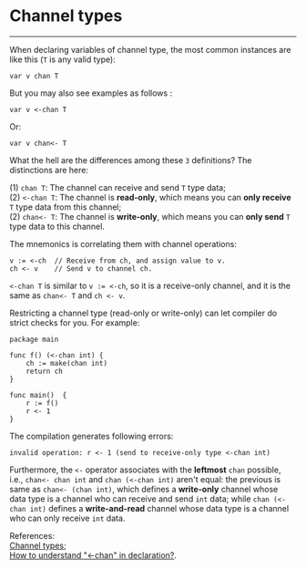 # Channel types
----
When declaring variables of channel type, the most common instances are like this (`T` is any valid type):  

	var v chan T
But you may also see examples as follows :  

	var v <-chan T
Or:  

	var v chan<- T
What the hell are the differences among these `3` definitions? The distinctions are here:  

(1) `chan T`: The channel can receive and send `T` type data;  
(2) `<-chan T`: The channel is **read-only**, which means you can **only receive** `T` type data from this channel;  
(2) `chan<- T`: The channel is **write-only**, which means you can **only send** `T` type data to this channel.  

The mnemonics is correlating them with channel operations:  

	v := <-ch  // Receive from ch, and assign value to v.
	ch <- v    // Send v to channel ch.

`<-chan T` is similar to `v := <-ch`, so it is a receive-only channel, and it is the same as `chan<- T` and `ch <- v`.  

Restricting a channel type (read-only or write-only) can let compiler do strict checks for you. For example:  

	package main
	
	func f() (<-chan int) {
		ch := make(chan int)
		return ch
	}
	
	func main()  {
		r := f()
		r <- 1
	}
The compilation generates following errors:  

	invalid operation: r <- 1 (send to receive-only type <-chan int)

Furthermore, the `<-` operator associates with the **leftmost** `chan` possible, i.e., `chan<- chan int` and `chan (<-chan int)` aren't equal: the previous is same as `chan<- (chan int)`, which defines a **write-only** channel whose data type is a channel who can receive and send `int` data; while `chan (<-chan int)` defines a **write-and-read** channel whose data type is a channel who can only receive `int` data.  

References:  
[Channel types](https://nanxiao.gitbooks.io/golang-101-hacks/content/posts/unbuffered-and-buffered-channels.html);  
[How to understand "<-chan" in declaration?](https://groups.google.com/forum/#!topic/golang-nuts/ul_K7S3EtOk).